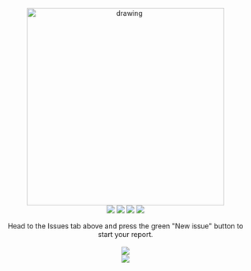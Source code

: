 <p align="center">
  <img src="https://user-images.githubusercontent.com/20248750/153714265-8fa1d366-f61f-4665-b9b8-49c8451f6e18.png" alt="drawing" width="400"/>
  <br/>
  <img src="https://img.shields.io/badge/dynamic/json?label=Visits&query=data%5B0%5D.visits&suffix=%20Players&url=https%3A%2F%2Fgames.roblox.com%2Fv1%2Fgames%3FuniverseIds%3D1977449365&logo=roblox&color=green"/>
  <img src="https://img.shields.io/badge/dynamic/json?label=Visits%20%5Bdev%5D&query=data%5B0%5D.visits&suffix=%20Players&url=https%3A%2F%2Fgames.roblox.com%2Fv1%2Fgames%3FuniverseIds%3D3267293939&logo=roblox&color=green"/>
  <img src="https://img.shields.io/badge/dynamic/json?label=Group%20Members&query=memberCount&url=https%3A%2F%2Fgroups.roblox.com%2Fv1%2Fgroups%2F6463427&logo=roblox&color=green"/>
  <img src="https://img.shields.io/badge/dynamic/json?color=green&label=Discord%20Server&query=presence_count&suffix=%20Online&url=https%3A%2F%2Fdiscord.com%2Fapi%2Fguilds%2F619328941999783936%2Fwidget.json&logo=discord&logoColor=white"/>
</p>
<p align="center">
  Head to the Issues tab above and press the green "New issue" button to start your report.<br/><br/>
  <img align="center" src="https://user-images.githubusercontent.com/20248750/153722369-b73f61eb-f878-4201-8bdc-239e6ed7033b.png"/><br/>
  <img align="center" src="https://user-images.githubusercontent.com/20248750/153722249-85e8e204-1df7-429f-83c6-028ba48c5a61.png"/><br/>
</p>
